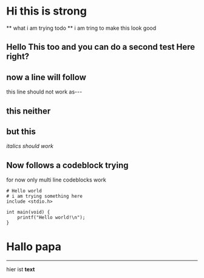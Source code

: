 # Hi  **this is strong** 
** what i am trying todo **
i am tring to make this look good

## Hello  **This too** and you can do a second test **Here** right? 

now a line will follow
---

this line should not work
as---

this neither
--
but this
--------------

*italics should work* 

## Now follows a codeblock trying
for now only multi line codeblocks work

```
# Hello world
# i am trying something here 
include <stdio.h>

int main(void) {
    printf("Hello world!\n");
}

```

# Hallo papa

---

hier ist **text**
